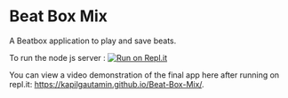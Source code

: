 # Beat Box Mix

A Beatbox application to play and save beats.
 
To run the node js server :
[![Run on Repl.it](https://repl.it/badge/github/kapilgautamin/Beat-Box-Mix)](https://repl.it/github/kapilgautamin/Beat-Box-Mix)

You can view a video demonstration of the final app here after running on repl.it:
 https://kapilgautamin.github.io/Beat-Box-Mix/.